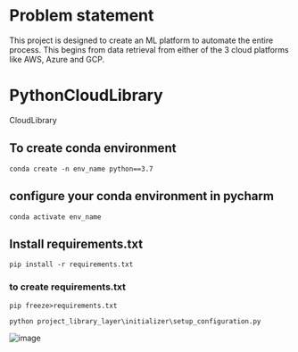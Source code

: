 # Problem statement
This project is designed to create an ML platform to automate the entire process. This begins
from data retrieval from either of the 3 cloud platforms like AWS, Azure and GCP.



# PythonCloudLibrary
CloudLibrary


## To create conda environment

```
conda create -n env_name python==3.7
```


## configure your conda environment in pycharm

```buildoutcfg
conda activate env_name
```


## Install requirements.txt
```buildoutcfg
pip install -r requirements.txt
```


### to create requirements.txt
```buildoutcfg
pip freeze>requirements.txt
```

```
python project_library_layer\initializer\setup_configuration.py
```
![image](https://user-images.githubusercontent.com/52704446/148636634-f0bd537b-b86d-4db3-99c7-736bb8c4ce2e.png)
